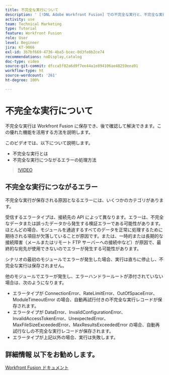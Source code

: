 ```yaml
---
title: 不完全な実行について
description: ' [!DNL Adobe Workfront Fusion] での不完全な実行と、不完全な実行につながるエラーの処理方法を説明します。'
activity: use
team: Technical Marketing
type: Tutorial
feature: Workfront Fusion
role: User
level: Beginner
jira: KT-9066
exl-id: 3b7bf669-4736-4ba5-bcec-0d3fe0b2ce74
recommendations: noDisplay,catalog
doc-type: video
source-git-commit: dfcca5f02a6d9f7ee44a1e894106ae48259eea91
workflow-type: ht
source-wordcount: '261'
ht-degree: 100%

---
```


# 不完全な実行について

不完全な実行は Workfront Fusion に保存でき、後で確認して解決できます。この優れた機能を活用する方法を説明します。

このビデオでは、以下について説明します。

* 不完全な実行とは
* 不完全な実行につながるエラーの処理方法

>[!VIDEO](https://video.tv.adobe.com/v/3418151/?quality=12&learn=on&enablevpops&captions=jpn)

## 不完全な実行につながるエラー

不完全な実行が保存される原因となるエラーには、いくつかのカテゴリがあります。

受信するエラータイプは、接続先の API によって異なります。エラーは、不完全なデータまたは誤ったデータから発生する検証エラーである可能性があります。ほとんどの場合、モジュールを通過するすべてのデータを正常に処理するために期待される項目が欠落していることが原因です。または、一時的または長期的な接続障害（メールまたはリモート FTP サーバーへの接続中など）が原因で、最終的な宛先が使用できないのでエラーが発生する可能性があります。

シナリオの最初のモジュールでエラーが発生した場合、実行は直ちに停止し、不完全な実行は保存されません。

他のモジュールでエラーが発生し、エラーハンドラールートが添付されていない場合は、次のようになります。

* エラータイプが ConnectionError、RateLimitError、OutOfSpaceError、ModuleTimeoutError の場合、自動再試行付きの不完全な実行レコードが保存されます。
* エラータイプが DataError、InvalidConfigurationError、InvalidAccessTokenError、UnexpectedError、MaxFileSizeExceededError、MaxResultsExceededError の場合、自動再試行なしの不完全な実行レコードが保存されます。
* エラータイプが上記以外の場合、実行は失敗します。

## 詳細情報 以下をお勧めします。

[Workfront Fusion ドキュメント](https://experienceleague.adobe.com/ja/docs/workfront-fusion/using/get-started-with-fusion/understand-workfront-fusion/workfront-fusion-overview)
